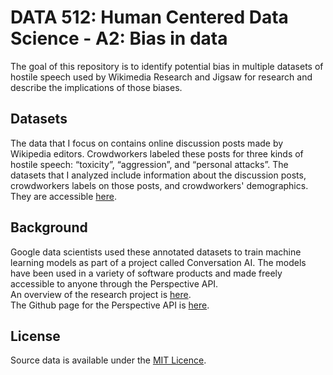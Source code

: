 # DATA 512: Human Centered Data Science - A2: Bias in data

The goal of this repository is to identify potential bias in multiple datasets of hostile speech used by Wikimedia Research and Jigsaw for research and describe the implications of those biases.

## Datasets
The data that I focus on contains online discussion posts made by Wikipedia editors. Crowdworkers labeled these posts for three kinds of hostile speech: “toxicity”, “aggression”, and “personal attacks”. The datasets that I analyzed include information about the discussion posts, crowdworkers labels on those posts, and crowdworkers' demographics.  <br />
They are accessible [here](https://figshare.com/projects/Wikipedia_Talk/16731).

## Background
Google data scientists used these annotated datasets to train machine learning models as part of a project called Conversation AI. The models have been used in a variety of software products and made freely accessible to anyone through the Perspective API.   <br />
An overview of the research project is [here](https://meta.wikimedia.org/wiki/Research:Detox).   <br />
The Github page for the Perspective API is [here](https://github.com/conversationai/perspectiveapi/blob/master/2-api/methods.md).


## License
Source data is available under the [MIT Licence](LICENSE).



